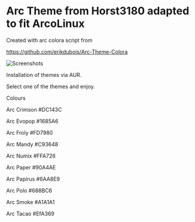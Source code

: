 # Arc Theme from Horst3180 adapted to fit ArcoLinux

Created with arc colora script from 


https://github.com/erikdubois/Arc-Theme-Colora



![Screenshots](http://i.imgur.com/VyiTtTO.png)

Installation of themes via AUR.

Select one of the themes and enjoy.


Colours

Arc Crimson #DC143C

Arc Evopop #1685A6

Arc Froly #FD7980

Arc Mandy #C93648

Arc Numix #FFA726

Arc Paper #90A4AE

Arc Papirus #6AA8E9

Arc Polo #688BC6

Arc Smoke #A1A1A1

Arc Tacao #EfA369

